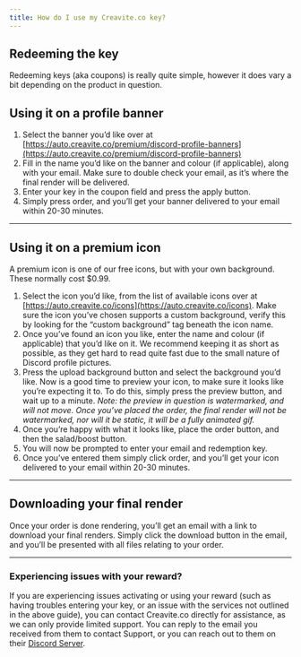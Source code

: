 ```yaml
---
title: How do I use my Creavite.co key?
---
```


## Redeeming the key

Redeeming keys (aka coupons) is really quite simple, however it does vary a bit depending on the product in question.

## Using it on a profile banner

1. Select the banner you’d like over at
   [https://auto.creavite.co/premium/discord-profile-banners](https://auto.creavite.co/premium/discord-profile-banners)
2. Fill in the name you’d like on the banner and colour (if applicable), along with your email. Make sure to double
   check your email, as it’s where the final render will be delivered.
3. Enter your key in the coupon field and press the apply button.
4. Simply press order, and you’ll get your banner delivered to your email within 20-30 minutes.

---

## Using it on a premium icon

A premium icon is one of our free icons, but with your own background. These normally cost $0.99.

1. Select the icon you’d like, from the list of available icons over at
   [https://auto.creavite.co/icons](https://auto.creavite.co/icons). Make sure the icon you’ve chosen supports a custom
   background, verify this by looking for the “custom background” tag beneath the icon name.
2. Once you’ve found an icon you like, enter the name and colour (if applicable) that you’d like on it. We recommend
   keeping it as short as possible, as they get hard to read quite fast due to the small nature of Discord profile
   pictures.
3. Press the upload background button and select the background you’d like. Now is a good time to preview your icon, to
   make sure it looks like you’re expecting it to. To do this, simply press the preview button, and wait up to a minute.
   _Note: the preview in question is watermarked, and will not move. Once you’ve placed the order, the final render will
   not be watermarked, nor will it be static, it will be a fully animated gif._
4. Once you’re happy with what it looks like, place the order button, and then the salad/boost button.
5. You will now be prompted to enter your email and redemption key.
6. Once you’ve entered them simply click order, and you’ll get your icon delivered to your email within 20-30 minutes.

---

## Downloading your final render

Once your order is done rendering, you’ll get an email with a link to download your final renders. Simply click the
download button in the email, and you’ll be presented with all files relating to your order.

---

### Experiencing issues with your reward?

If you are experiencing issues activating or using your reward (such as having troubles entering your key, or an issue
with the services not outlined in the above guide), you can contact Creavite.co directly for assistance, as we can only
provide limited support. You can reply to the email you received from them to contact Support, or you can reach out to
them on their [Discord Server](http://discord.gg/creavite).
